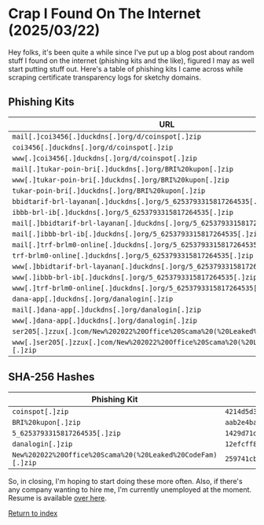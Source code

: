 # Crap I Found On The Internet (2025/03/22)

Hey folks, it's been quite a while since I've put up a blog post about random stuff I found on the internet (phishing kits and the like), figured I may as well start putting stuff out. Here's a table of phishing kits I came across while scraping certificate transparency logs for sketchy domains.

## Phishing Kits

| URL                                                                                   | IP                      | Exfil                          |
| ------------------------------------------------------------------------------------- | ----------------------- | ------------------------------ |
| `mail[.]coi3456[.]duckdns[.]org/d/coinspot[.]zip`                                     | `138[.]197[.]46[.]101`  | `Telegram channel`             |
| `coi3456[.]duckdns[.]org/d/coinspot[.]zip`                                            | `138[.]197[.]46[.]101`  | `Telegram channel`             |
| `www[.]coi3456[.]duckdns[.]org/d/coinspot[.]zip`                                      | `138[.]197[.]46[.]101`  | `Telegram channel`             |
| `mail[.]tukar-poin-bri[.]duckdns[.]org/BRI%20kupon[.]zip`                             | `152[.]42[.]240[.]196`  | `Telegram channel`             |
| `www[.]tukar-poin-bri[.]duckdns[.]org/BRI%20kupon[.]zip`                              | `152[.]42[.]240[.]196`  | `Telegram channel`             |
| `tukar-poin-bri[.]duckdns[.]org/BRI%20kupon[.]zip`                                    | `152[.]42[.]240[.]196`  | `Telegram channel`             |
| `bbidtarif-brl-layanan[.]duckdns[.]org/5_6253793315817264535[.]zip`                   | `178[.]128[.]96[.]198`  | `Telegram channel`             |
| `ibbb-brl-ib[.]duckdns[.]org/5_6253793315817264535[.]zip`                             | `178[.]128[.]96[.]198`  | `Telegram channel`             |
| `mail[.]bbidtarif-brl-layanan[.]duckdns[.]org/5_6253793315817264535[.]zip`            | `178[.]128[.]96[.]198`  | `Telegram channel`             |
| `mail[.]ibbb-brl-ib[.]duckdns[.]org/5_6253793315817264535[.]zip`                      | `178[.]128[.]96[.]198`  | `Telegram channel`             |
| `mail[.]trf-brlm0-online[.]duckdns[.]org/5_6253793315817264535[.]zip`                 | `178[.]128[.]96[.]198`  | `Telegram channel`             |
| `trf-brlm0-online[.]duckdns[.]org/5_6253793315817264535[.]zip`                        | `178[.]128[.]96[.]198`  | `Telegram channel`             |
| `www[.]bbidtarif-brl-layanan[.]duckdns[.]org/5_6253793315817264535[.]zip`             | `178[.]128[.]96[.]198`  | `Telegram channel`             |
| `www[.]ibbb-brl-ib[.]duckdns[.]org/5_6253793315817264535[.]zip`                       | `178[.]128[.]96[.]198`  | `Telegram channel`             |
| `www[.]trf-brlm0-online[.]duckdns[.]org/5_6253793315817264535[.]zip`                  | `178[.]128[.]96[.]198`  | `Telegram channel`             |
| `dana-app[.]duckdns[.]org/danalogin[.]zip`                                            | `178[.]128[.]96[.]198`  | `Telegram channel`             |
| `mail[.]dana-app[.]duckdns[.]org/danalogin[.]zip`                                     | `178[.]128[.]96[.]198`  | `Telegram channel`             |
| `www[.]dana-app[.]duckdns[.]org/danalogin[.]zip`                                      | `178[.]128[.]96[.]198`  | `Telegram channel`             |
| `ser205[.]zzux[.]com/New%202022%20Office%20Scama%20(%20Leaked%20CodeFam)[.]zip`       | `216[.]194[.]169[.]152` | `sahil[.]ahmef[@]yandex[.]com` |
| `www[.]ser205[.]zzux[.]com/New%202022%20Office%20Scama%20(%20Leaked%20CodeFam)[.]zip` | `216[.]194[.]169[.]152` | `sahil[.]ahmef[@]yandex[.]com` |

## SHA-256 Hashes

| Phishing Kit                                                | SHA-256 Hash                                                       |
| ----------------------------------------------------------- | ------------------------------------------------------------------ |
| `coinspot[.]zip`                                            | `4214d5d3f9358450f9880ba053dab77bf0f840cf3360201ca56fa7c514e20be2` |
| `BRI%20kupon[.]zip`                                         | `aab2e4bafe2468a9c0ffbd6b2b90f8fdcc0671f38ffe5e344774c8b51ec55f4f` |
| `5_6253793315817264535[.]zip`                               | `1429d71d75ad48c551911f6c05fca124dd1d755809c74950b0ed8014a98d3358` |
| `danalogin[.]zip`                                           | `12efcff8e16cc51d2080ba732e9dc88412e47e8f2d2976bac47e2aa4e95b7720` |
| `New%202022%20Office%20Scama%20(%20Leaked%20CodeFam)[.]zip` | `259741cbcccd6cac6e8d96ad74af04d55ff43dc42c1dc38537c3cf92189fb502` |

So, in closing, I'm hoping to start doing these more often. Also, if there's any company wanting to hire me, I'm currently unemployed at the moment. Resume is available [over here](/resume.md).

[Return to index](/)